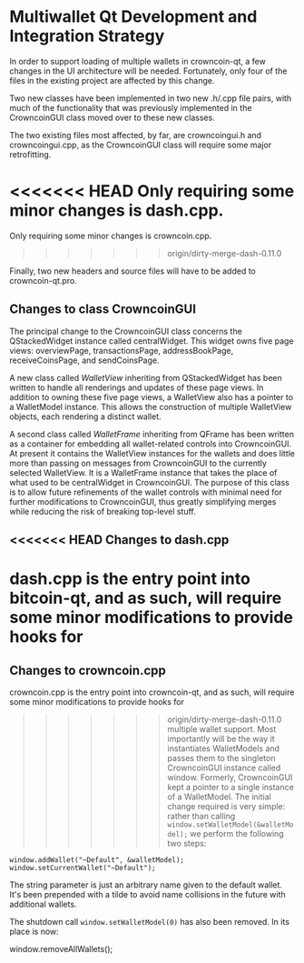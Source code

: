 Multiwallet Qt Development and Integration Strategy
===================================================

In order to support loading of multiple wallets in crowncoin-qt, a few changes in the UI architecture will be needed.
Fortunately, only four of the files in the existing project are affected by this change.

Two new classes have been implemented in two new .h/.cpp file pairs, with much of the functionality that was previously
implemented in the CrowncoinGUI class moved over to these new classes.

The two existing files most affected, by far, are crowncoingui.h and crowncoingui.cpp, as the CrowncoinGUI class will require
some major retrofitting.

<<<<<<< HEAD
Only requiring some minor changes is dash.cpp.
=======
Only requiring some minor changes is crowncoin.cpp.
>>>>>>> origin/dirty-merge-dash-0.11.0

Finally, two new headers and source files will have to be added to crowncoin-qt.pro.

Changes to class CrowncoinGUI
---------------------------
The principal change to the CrowncoinGUI class concerns the QStackedWidget instance called centralWidget.
This widget owns five page views: overviewPage, transactionsPage, addressBookPage, receiveCoinsPage, and sendCoinsPage.

A new class called *WalletView* inheriting from QStackedWidget has been written to handle all renderings and updates of
these page views. In addition to owning these five page views, a WalletView also has a pointer to a WalletModel instance.
This allows the construction of multiple WalletView objects, each rendering a distinct wallet.

A second class called *WalletFrame* inheriting from QFrame has been written as a container for embedding all wallet-related
controls into CrowncoinGUI. At present it contains the WalletView instances for the wallets and does little more than passing on messages
from CrowncoinGUI to the currently selected WalletView. It is a WalletFrame instance
that takes the place of what used to be centralWidget in CrowncoinGUI. The purpose of this class is to allow future
refinements of the wallet controls with minimal need for further modifications to CrowncoinGUI, thus greatly simplifying
merges while reducing the risk of breaking top-level stuff.

<<<<<<< HEAD
Changes to dash.cpp
----------------------
dash.cpp is the entry point into bitcoin-qt, and as such, will require some minor modifications to provide hooks for
=======
Changes to crowncoin.cpp
----------------------
crowncoin.cpp is the entry point into crowncoin-qt, and as such, will require some minor modifications to provide hooks for
>>>>>>> origin/dirty-merge-dash-0.11.0
multiple wallet support. Most importantly will be the way it instantiates WalletModels and passes them to the
singleton CrowncoinGUI instance called window. Formerly, CrowncoinGUI kept a pointer to a single instance of a WalletModel.
The initial change required is very simple: rather than calling `window.setWalletModel(&walletModel);` we perform the
following two steps:

	window.addWallet("~Default", &walletModel);
	window.setCurrentWallet("~Default");

The string parameter is just an arbitrary name given to the default wallet. It's been prepended with a tilde to avoid name collisions in the future with additional wallets.

The shutdown call `window.setWalletModel(0)` has also been removed. In its place is now:

window.removeAllWallets();
